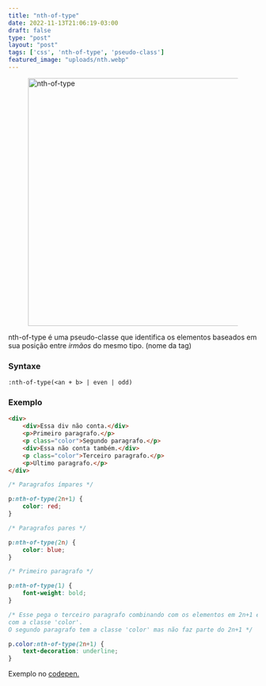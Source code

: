 ```yaml
---
title: "nth-of-type"
date: 2022-11-13T21:06:19-03:00
draft: false
type: "post"
layout: "post"
tags: ['css', 'nth-of-type', 'pseudo-class']
featured_image: "uploads/nth.webp"
---
```


<figure>
<img src="/uploads/nth.webp" alt="nth-of-type" width="700" height="500">
</figure>

nth-of-type é uma pseudo-classe que identifica os elementos baseados em sua posição entre *irmãos* do mesmo tipo. (nome da tag)

### Syntaxe

`:nth-of-type(<an + b> | even | odd)`

### Exemplo

```html
<div>
    <div>Essa div não conta.</div>
    <p>Primeiro paragrafo.</p>
    <p class="color">Segundo paragrafo.</p>
    <div>Essa não conta também.</div>
    <p class="color">Terceiro paragrafo.</p>
    <p>Ultimo paragrafo.</p>
</div>
```

```css
/* Paragrafos ímpares */

p:nth-of-type(2n+1) {
    color: red;
}

/* Paragrafos pares */

p:nth-of-type(2n) {
    color: blue;
}

/* Primeiro paragrafo */

p:nth-of-type(1) { 
    font-weight: bold;
}

/* Esse pega o terceiro paragrafo combinando com os elementos em 2n+1 e
com a classe 'color'.
O segundo paragrafo tem a classe 'color' mas não faz parte do 2n+1 */

p.color:nth-of-type(2n+1) {
    text-decoration: underline;
}
```

Exemplo no [codepen.](https://codepen.io/frrrnd/pen/MWXoazw)